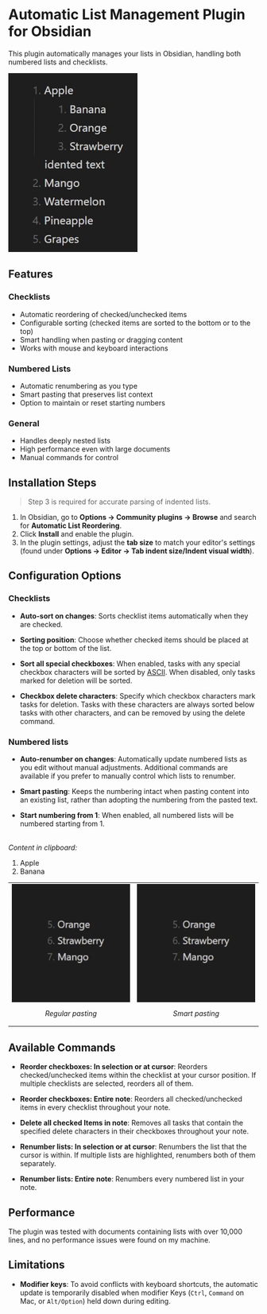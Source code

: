 # Automatic List Management Plugin for Obsidian

This plugin automatically manages your lists in Obsidian, handling both numbered lists and checklists.

![Example](resources/example.gif)

## Features

### Checklists

-   Automatic reordering of checked/unchecked items
-   Configurable sorting (checked items are sorted to the bottom or to the top)
-   Smart handling when pasting or dragging content
-   Works with mouse and keyboard interactions

### Numbered Lists

-   Automatic renumbering as you type
-   Smart pasting that preserves list context
-   Option to maintain or reset starting numbers

### General

-   Handles deeply nested lists
-   High performance even with large documents
-   Manual commands for control

## Installation Steps

> Step 3 is required for accurate parsing of indented lists.

1. In Obsidian, go to **Options → Community plugins → Browse** and search for **Automatic List Reordering**.
2. Click **Install** and enable the plugin.
3. In the plugin settings, adjust the **tab size** to match your editor's settings (found under **Options → Editor → Tab indent size/Indent visual width**).

## Configuration Options

### Checklists

-   **Auto-sort on changes**: Sorts checklist items automatically when they are checked.

-   **Sorting position**: Choose whether checked items should be placed at the top or bottom of the list.

-   **Sort all special checkboxes**: When enabled, tasks with any special checkbox characters will be sorted by [ASCII](https://en.wikipedia.org/wiki/ASCII). When disabled, only tasks marked for deletion will be sorted.

-   **Checkbox delete characters**: Specify which checkbox characters mark tasks for deletion. Tasks with these characters are always sorted below tasks with other characters, and can be removed by using the delete command.

### Numbered lists

-   **Auto-renumber on changes**: Automatically update numbered lists as you edit without manual adjustments. Additional commands are available if you prefer to manually control which lists to renumber.

-   **Smart pasting**: Keeps the numbering intact when pasting content into an existing list, rather than adopting the numbering from the pasted text.

-   **Start numbering from 1**: When enabled, all numbered lists will be numbered starting from 1.

<br>
<div>
  <em>Content in clipboard:</em>
    <ol>
      <li>Apple</li>
      <li>Banana</li>
    </ol>
  <table>
    <tr>
      <td style="text-align: center;">
        <img src="resources/regular_paste.gif" alt="Regular paste" style="display: block; margin: auto;" />
        <p><em>Regular pasting</em></p>
      </td>
      <td style="text-align: center;">
        <img src="resources/smart_paste.gif" alt="Smart paste" style="display: block; margin: auto;" />
        <p><em>Smart pasting</em></p>
      </td>
    </tr>
  </table>
</div>

## Available Commands

-   **Reorder checkboxes: In selection or at cursor**: Reorders checked/unchecked items within the checklist at your cursor position. If multiple checklists are selected, reorders all of them.

-   **Reorder checkboxes: Entire note**: Reorders all checked/unchecked items in every checklist throughout your note.

-   **Delete all checked Items in note**: Removes all tasks that contain the specified delete characters in their checkboxes throughout your note.

-   **Renumber lists: In selection or at cursor**: Renumbers the list that the cursor is within. If multiple lists are highlighted, renumbers both of them separately.

-   **Renumber lists: Entire note**: Renumbers every numbered list in your note.

## Performance

The plugin was tested with documents containing lists with over 10,000 lines, and no performance issues were found on my machine.

## Limitations

-   **Modifier keys**: To avoid conflicts with keyboard shortcuts, the automatic update is temporarily disabled when modifier Keys (`Ctrl`, `Command` on Mac, or `Alt/Option`) held down during editing.
